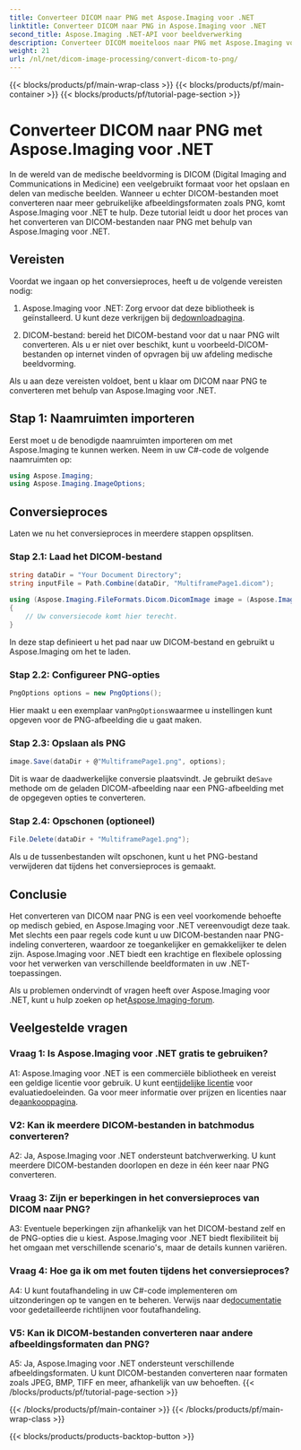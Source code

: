 ```yaml
---
title: Converteer DICOM naar PNG met Aspose.Imaging voor .NET
linktitle: Converteer DICOM naar PNG in Aspose.Imaging voor .NET
second_title: Aspose.Imaging .NET-API voor beeldverwerking
description: Converteer DICOM moeiteloos naar PNG met Aspose.Imaging voor .NET. Stroomlijn het delen van medische beelden.
weight: 21
url: /nl/net/dicom-image-processing/convert-dicom-to-png/
---
```


{{< blocks/products/pf/main-wrap-class >}}
{{< blocks/products/pf/main-container >}}
{{< blocks/products/pf/tutorial-page-section >}}

# Converteer DICOM naar PNG met Aspose.Imaging voor .NET

In de wereld van de medische beeldvorming is DICOM (Digital Imaging and Communications in Medicine) een veelgebruikt formaat voor het opslaan en delen van medische beelden. Wanneer u echter DICOM-bestanden moet converteren naar meer gebruikelijke afbeeldingsformaten zoals PNG, komt Aspose.Imaging voor .NET te hulp. Deze tutorial leidt u door het proces van het converteren van DICOM-bestanden naar PNG met behulp van Aspose.Imaging voor .NET.

## Vereisten

Voordat we ingaan op het conversieproces, heeft u de volgende vereisten nodig:

1.  Aspose.Imaging voor .NET: Zorg ervoor dat deze bibliotheek is geïnstalleerd. U kunt deze verkrijgen bij de[downloadpagina](https://releases.aspose.com/imaging/net/).

2. DICOM-bestand: bereid het DICOM-bestand voor dat u naar PNG wilt converteren. Als u er niet over beschikt, kunt u voorbeeld-DICOM-bestanden op internet vinden of opvragen bij uw afdeling medische beeldvorming.

Als u aan deze vereisten voldoet, bent u klaar om DICOM naar PNG te converteren met behulp van Aspose.Imaging voor .NET.

## Stap 1: Naamruimten importeren

Eerst moet u de benodigde naamruimten importeren om met Aspose.Imaging te kunnen werken. Neem in uw C#-code de volgende naamruimten op:

```csharp
using Aspose.Imaging;
using Aspose.Imaging.ImageOptions;
```

## Conversieproces

Laten we nu het conversieproces in meerdere stappen opsplitsen.

### Stap 2.1: Laad het DICOM-bestand

```csharp
string dataDir = "Your Document Directory";
string inputFile = Path.Combine(dataDir, "MultiframePage1.dicom");

using (Aspose.Imaging.FileFormats.Dicom.DicomImage image = (Aspose.Imaging.FileFormats.Dicom.DicomImage)Image.Load(inputFile))
{
    // Uw conversiecode komt hier terecht.
}
```

In deze stap definieert u het pad naar uw DICOM-bestand en gebruikt u Aspose.Imaging om het te laden.

### Stap 2.2: Configureer PNG-opties

```csharp
PngOptions options = new PngOptions();
```

 Hier maakt u een exemplaar van`PngOptions`waarmee u instellingen kunt opgeven voor de PNG-afbeelding die u gaat maken.

### Stap 2.3: Opslaan als PNG

```csharp
image.Save(dataDir + @"MultiframePage1.png", options);
```

 Dit is waar de daadwerkelijke conversie plaatsvindt. Je gebruikt de`Save` methode om de geladen DICOM-afbeelding naar een PNG-afbeelding met de opgegeven opties te converteren.

### Stap 2.4: Opschonen (optioneel)

```csharp
File.Delete(dataDir + "MultiframePage1.png");
```

Als u de tussenbestanden wilt opschonen, kunt u het PNG-bestand verwijderen dat tijdens het conversieproces is gemaakt.

## Conclusie

Het converteren van DICOM naar PNG is een veel voorkomende behoefte op medisch gebied, en Aspose.Imaging voor .NET vereenvoudigt deze taak. Met slechts een paar regels code kunt u uw DICOM-bestanden naar PNG-indeling converteren, waardoor ze toegankelijker en gemakkelijker te delen zijn. Aspose.Imaging voor .NET biedt een krachtige en flexibele oplossing voor het verwerken van verschillende beeldformaten in uw .NET-toepassingen.

 Als u problemen ondervindt of vragen heeft over Aspose.Imaging voor .NET, kunt u hulp zoeken op het[Aspose.Imaging-forum](https://forum.aspose.com/).

## Veelgestelde vragen

### Vraag 1: Is Aspose.Imaging voor .NET gratis te gebruiken?

A1: Aspose.Imaging voor .NET is een commerciële bibliotheek en vereist een geldige licentie voor gebruik. U kunt een[tijdelijke licentie](https://purchase.aspose.com/temporary-license/) voor evaluatiedoeleinden. Ga voor meer informatie over prijzen en licenties naar de[aankooppagina](https://purchase.aspose.com/buy).

### V2: Kan ik meerdere DICOM-bestanden in batchmodus converteren?

A2: Ja, Aspose.Imaging voor .NET ondersteunt batchverwerking. U kunt meerdere DICOM-bestanden doorlopen en deze in één keer naar PNG converteren.

### Vraag 3: Zijn er beperkingen in het conversieproces van DICOM naar PNG?

A3: Eventuele beperkingen zijn afhankelijk van het DICOM-bestand zelf en de PNG-opties die u kiest. Aspose.Imaging voor .NET biedt flexibiliteit bij het omgaan met verschillende scenario's, maar de details kunnen variëren.

### Vraag 4: Hoe ga ik om met fouten tijdens het conversieproces?

 A4: U kunt foutafhandeling in uw C#-code implementeren om uitzonderingen op te vangen en te beheren. Verwijs naar de[documentatie](https://reference.aspose.com/imaging/net/) voor gedetailleerde richtlijnen voor foutafhandeling.

### V5: Kan ik DICOM-bestanden converteren naar andere afbeeldingsformaten dan PNG?

A5: Ja, Aspose.Imaging voor .NET ondersteunt verschillende afbeeldingsformaten. U kunt DICOM-bestanden converteren naar formaten zoals JPEG, BMP, TIFF en meer, afhankelijk van uw behoeften.
{{< /blocks/products/pf/tutorial-page-section >}}

{{< /blocks/products/pf/main-container >}}
{{< /blocks/products/pf/main-wrap-class >}}

{{< blocks/products/products-backtop-button >}}
